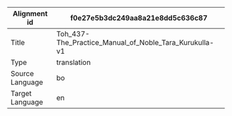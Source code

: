 |Alignment id | f0e27e5b3dc249aa8a21e8dd5c636c87
| --- | --- 
|Title | Toh_437-The_Practice_Manual_of_Noble_Tara_Kurukulla-v1 
|Type | translation
|Source Language | bo
|Target Language | en